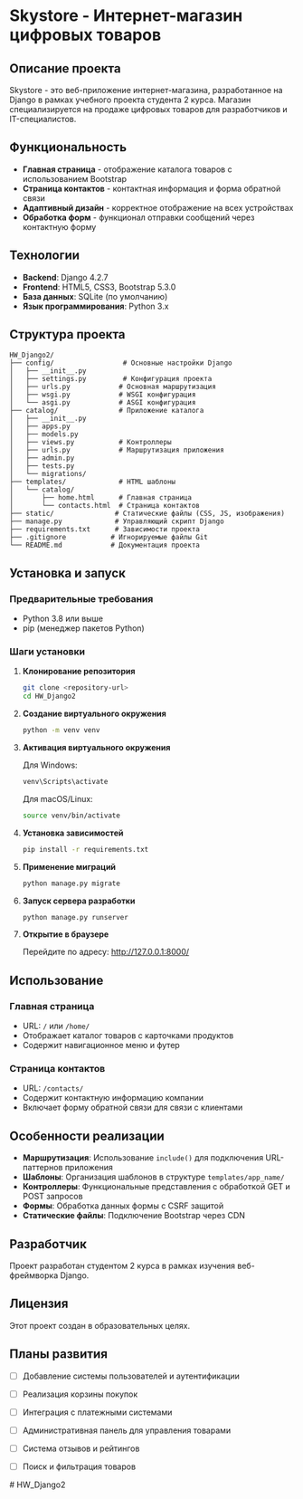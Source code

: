 # Skystore - Интернет-магазин цифровых товаров

## Описание проекта

Skystore - это веб-приложение интернет-магазина, разработанное на Django в рамках учебного проекта студента 2 курса. Магазин специализируется на продаже цифровых товаров для разработчиков и IT-специалистов.

## Функциональность

- **Главная страница** - отображение каталога товаров с использованием Bootstrap
- **Страница контактов** - контактная информация и форма обратной связи
- **Адаптивный дизайн** - корректное отображение на всех устройствах
- **Обработка форм** - функционал отправки сообщений через контактную форму

## Технологии

- **Backend**: Django 4.2.7
- **Frontend**: HTML5, CSS3, Bootstrap 5.3.0
- **База данных**: SQLite (по умолчанию)
- **Язык программирования**: Python 3.x

## Структура проекта

```
HW_Django2/
├── config/                 # Основные настройки Django
│   ├── __init__.py
│   ├── settings.py         # Конфигурация проекта
│   ├── urls.py            # Основная маршрутизация
│   ├── wsgi.py            # WSGI конфигурация
│   └── asgi.py            # ASGI конфигурация
├── catalog/               # Приложение каталога
│   ├── __init__.py
│   ├── apps.py
│   ├── models.py
│   ├── views.py           # Контроллеры
│   ├── urls.py            # Маршрутизация приложения
│   ├── admin.py
│   ├── tests.py
│   └── migrations/
├── templates/             # HTML шаблоны
│   └── catalog/
│       ├── home.html      # Главная страница
│       └── contacts.html  # Страница контактов
├── static/               # Статические файлы (CSS, JS, изображения)
├── manage.py             # Управляющий скрипт Django
├── requirements.txt      # Зависимости проекта
├── .gitignore           # Игнорируемые файлы Git
└── README.md            # Документация проекта
```

## Установка и запуск

### Предварительные требования

- Python 3.8 или выше
- pip (менеджер пакетов Python)

### Шаги установки

1. **Клонирование репозитория**
   ```bash
   git clone <repository-url>
   cd HW_Django2
   ```

2. **Создание виртуального окружения**
   ```bash
   python -m venv venv
   ```

3. **Активация виртуального окружения**
   
   Для Windows:
   ```bash
   venv\Scripts\activate
   ```
   
   Для macOS/Linux:
   ```bash
   source venv/bin/activate
   ```

4. **Установка зависимостей**
   ```bash
   pip install -r requirements.txt
   ```

5. **Применение миграций**
   ```bash
   python manage.py migrate
   ```

6. **Запуск сервера разработки**
   ```bash
   python manage.py runserver
   ```

7. **Открытие в браузере**
   
   Перейдите по адресу: http://127.0.0.1:8000/

## Использование

### Главная страница
- URL: `/` или `/home/`
- Отображает каталог товаров с карточками продуктов
- Содержит навигационное меню и футер

### Страница контактов
- URL: `/contacts/`
- Содержит контактную информацию компании
- Включает форму обратной связи для связи с клиентами

## Особенности реализации

- **Маршрутизация**: Использование `include()` для подключения URL-паттернов приложения
- **Шаблоны**: Организация шаблонов в структуре `templates/app_name/`
- **Контроллеры**: Функциональные представления с обработкой GET и POST запросов
- **Формы**: Обработка данных формы с CSRF защитой
- **Статические файлы**: Подключение Bootstrap через CDN

## Разработчик

Проект разработан студентом 2 курса в рамках изучения веб-фреймворка Django.

## Лицензия

Этот проект создан в образовательных целях.

## Планы развития

- [ ] Добавление системы пользователей и аутентификации
- [ ] Реализация корзины покупок
- [ ] Интеграция с платежными системами
- [ ] Административная панель для управления товарами
- [ ] Система отзывов и рейтингов
- [ ] Поиск и фильтрация товаров


#   H W _ D j a n g o 2  
 